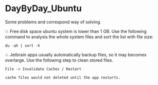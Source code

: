# DayByDay_Ubuntu

Some problems and correspond way of solving.

:collision: Free disk space ubuntu system is lower than 1 GB. Use the following command to analysis the whole system files and sort the list with file size:

    du -ah | sort -h

 :collision: Jetbrain apps usually automatically backup files, so it may becomes overlarge. Use the following step to clean stored files.

 	File -> Invalidate Caches / Restart

 	cache files would not deleted until the app restarts.